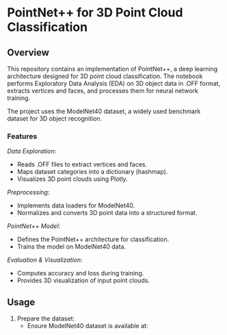 # PointNet++ for 3D Point Cloud Classification

## Overview

This repository contains an implementation of PointNet++, a deep learning architecture designed for 3D point cloud classification. The notebook performs Exploratory Data Analysis (EDA) on 3D object data in .OFF format, extracts vertices and faces, and processes them for neural network training.

The project uses the ModelNet40 dataset, a widely used benchmark dataset for 3D object recognition.

### Features
*Data Exploration*:

* Reads .OFF files to extract vertices and faces.
* Maps dataset categories into a dictionary (hashmap).
* Visualizes 3D point clouds using Plotly.


*Preprocessing*:

* Implements data loaders for ModelNet40.
* Normalizes and converts 3D point data into a structured format.


*PointNet++ Model*:

* Defines the PointNet++ architecture for classification.
* Trains the model on ModelNet40 data.


*Evaluation & Visualization*:

* Computes accuracy and loss during training.
* Provides 3D visualization of input point clouds.


## Usage

1. Prepare the dataset:
   * Ensure ModelNet40 dataset is available at: <ModelNet40-dataset>
